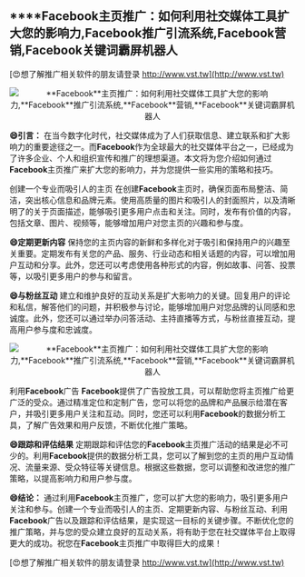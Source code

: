 ## ****Facebook**主页推广：如何利用社交媒体工具扩大您的影响力,**Facebook**推广引流系统,**Facebook**营销,**Facebook**关键词霸屏机器人**

[😍想了解推广相关软件的朋友请登录 http://www.vst.tw](http://www.vst.tw)

 <center><img src="https://vst.tw/MP4/tuiguang/png/7.png" alt="**Facebook**主页推广：如何利用社交媒体工具扩大您的影响力,**Facebook**推广引流系统,**Facebook**营销,**Facebook**关键词霸屏机器人"></center>

**😄引言：**
在当今数字化时代，社交媒体成为了人们获取信息、建立联系和扩大影响力的重要途径之一。而**Facebook**作为全球最大的社交媒体平台之一，已经成为了许多企业、个人和组织宣传和推广的理想渠道。本文将为您介绍如何通过**Facebook**主页推广来扩大您的影响力，并为您提供一些实用的策略和技巧。

创建一个专业而吸引人的主页
在创建**Facebook**主页时，确保页面布局整洁、简洁，突出核心信息和品牌元素。使用高质量的图片和吸引人的封面照片，以及清晰明了的关于页面描述，能够吸引更多用户点击和关注。同时，发布有价值的内容，包括文章、图片、视频等，能够增加用户对您主页的兴趣和参与度。

**😄定期更新内容**
保持您的主页内容的新鲜和多样化对于吸引和保持用户的兴趣至关重要。定期发布有关您的产品、服务、行业动态和相关话题的内容，可以增加用户互动和分享。此外，您还可以考虑使用各种形式的内容，例如故事、问答、投票等，以吸引更多用户的参与和留言。

**😄与粉丝互动**
建立和维护良好的互动关系是扩大影响力的关键。回复用户的评论和私信，解答他们的问题，并积极参与讨论，能够增加用户对您品牌的认同感和忠诚度。此外，您还可以通过举办问答活动、主持直播等方式，与粉丝直接互动，提高用户参与度和忠诚度。

 <center><img src="https://vst.tw/MP4/tuiguang/png/3.png" alt="**Facebook**主页推广：如何利用社交媒体工具扩大您的影响力,**Facebook**推广引流系统,**Facebook**营销,**Facebook**关键词霸屏机器人"></center>

利用**Facebook**广告
**Facebook**提供了广告投放工具，可以帮助您将主页推广给更广泛的受众。通过精准定位和定制广告，您可以将您的品牌和产品展示给潜在客户，并吸引更多用户关注和互动。同时，您还可以利用**Facebook**的数据分析工具，了解广告效果和用户反馈，不断优化推广策略。

**😄跟踪和评估结果**
定期跟踪和评估您的**Facebook**主页推广活动的结果是必不可少的。利用**Facebook**提供的数据分析工具，您可以了解到您的主页的用户互动情况、流量来源、受众特征等关键信息。根据这些数据，您可以调整和改进您的推广策略，以提高影响力和用户参与度。

**😄结论：**
通过利用**Facebook**主页推广，您可以扩大您的影响力，吸引更多用户关注和参与。创建一个专业而吸引人的主页、定期更新内容、与粉丝互动、利用**Facebook**广告以及跟踪和评估结果，是实现这一目标的关键步骤。不断优化您的推广策略，并与您的受众建立良好的互动关系，将有助于您在社交媒体平台上取得更大的成功。祝您在**Facebook**主页推广中取得巨大的成果！

[😍想了解推广相关软件的朋友请登录 http://www.vst.tw](http://www.vst.tw)



